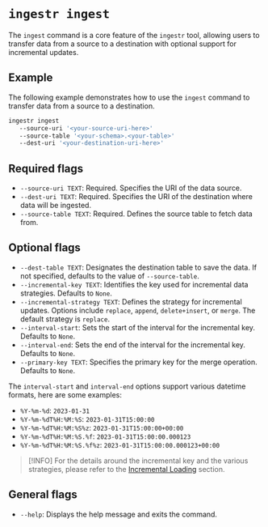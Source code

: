 # `ingestr ingest`

The `ingest` command is a core feature of the `ingestr` tool, allowing users to transfer data from a source to a destination with optional support for incremental updates.

## Example

The following example demonstrates how to use the `ingest` command to transfer data from a source to a destination.

```bash
ingestr ingest 
   --source-uri '<your-source-uri-here>'
   --source-table '<your-schema>.<your-table>'
   --dest-uri '<your-destination-uri-here>'
```

## Required flags

- `--source-uri TEXT`: Required. Specifies the URI of the data source.
- `--dest-uri TEXT`: Required. Specifies the URI of the destination where data will be ingested.
- `--source-table TEXT`: Required. Defines the source table to fetch data from.

## Optional flags

- `--dest-table TEXT`: Designates the destination table to save the data. If not specified, defaults to the value of `--source-table`.
- `--incremental-key TEXT`: Identifies the key used for incremental data strategies. Defaults to `None`.
- `--incremental-strategy TEXT`: Defines the strategy for incremental updates. Options include `replace`, `append`, `delete+insert`, or `merge`. The default strategy is `replace`.
- `--interval-start`: Sets the start of the interval for the incremental key. Defaults to `None`.
- `--interval-end`: Sets the end of the interval for the incremental key. Defaults to `None`.
- `--primary-key TEXT`: Specifies the primary key for the merge operation. Defaults to `None`.

The `interval-start` and `interval-end` options support various datetime formats, here are some examples:
- `%Y-%m-%d`: `2023-01-31`
- `%Y-%m-%dT%H:%M:%S`: `2023-01-31T15:00:00`
- `%Y-%m-%dT%H:%M:%S%z`: `2023-01-31T15:00:00+00:00`
- `%Y-%m-%dT%H:%M:%S.%f`: `2023-01-31T15:00:00.000123`
- `%Y-%m-%dT%H:%M:%S.%f%z`: `2023-01-31T15:00:00.000123+00:00`

> [!INFO]
> For the details around the incremental key and the various strategies, please refer to the [Incremental Loading](../getting-started/incremental-loading.md) section.

## General flags

- `--help`: Displays the help message and exits the command.

